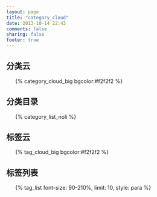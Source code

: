 ```yaml
---
layout: page
title: "category_cloud"
date: 2013-10-14 22:43
comments: false
sharing: false
footer: true
---
```


<div id='Category-cloud'>
	<section>
	  	<h1>分类云</h1>
		<ul class="category-cloud">
			{% category_cloud_big bgcolor:#f2f2f2 %}
		</ul>
	</section>
	<section>
		 <h1>分类目录</h1>
		 <ul id="categories">
			 {% category_list_noli %}
		 </ul>
	</section>
	<section>
		<h1>标签云</h1>
		<ul id="Tag-cloud">
			{% tag_cloud_big bgcolor:#f2f2f2 %}
		</ul>
	</section>
	<section>
	  	<h1>标签列表</h1>
		<ul class="tag-cloud">
			{% tag_list font-size: 90-210%, limit: 10, style: para %}
		</ul>
	</section>
</div>
<div>
<script type="text/javascript" src="http://jd.revolvermaps.com/2/1.js?i=3epahcya604&amp;s=350&amp;m=0&amp;v=true&amp;r=false&amp;b=000000&amp;n=false&amp;c=ff0000" async="async"></script>
</div>
